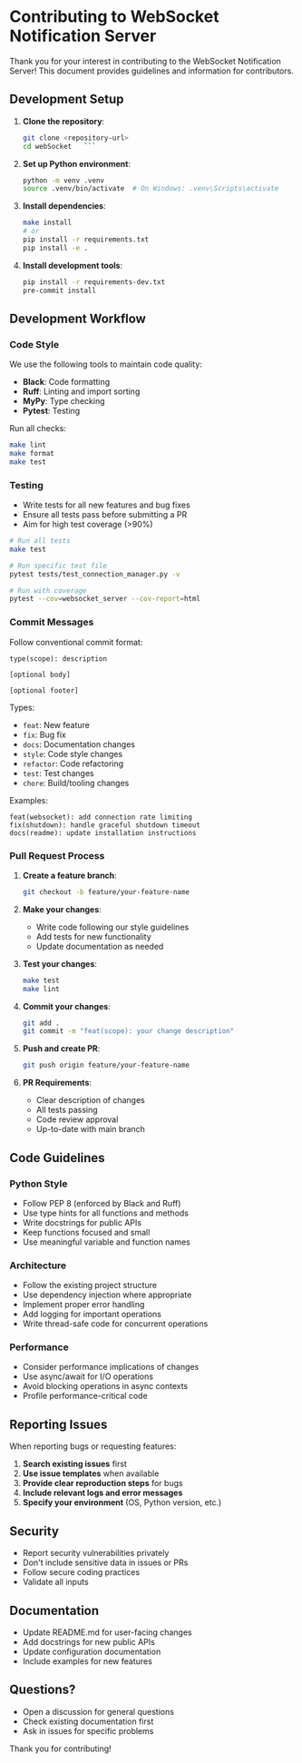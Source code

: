 # Contributing to WebSocket Notification Server

Thank you for your interest in contributing to the WebSocket Notification Server! This document provides guidelines and information for contributors.

## Development Setup

1. **Clone the repository**:
   ```bash
   git clone <repository-url>
   cd webSocket   ```

2. **Set up Python environment**:
   ```bash
   python -m venv .venv
   source .venv/bin/activate  # On Windows: .venv\Scripts\activate
   ```

3. **Install dependencies**:
   ```bash
   make install
   # or
   pip install -r requirements.txt
   pip install -e .
   ```

4. **Install development tools**:
   ```bash
   pip install -r requirements-dev.txt
   pre-commit install
   ```

## Development Workflow

### Code Style

We use the following tools to maintain code quality:

- **Black**: Code formatting
- **Ruff**: Linting and import sorting
- **MyPy**: Type checking
- **Pytest**: Testing

Run all checks:
```bash
make lint
make format
make test
```

### Testing

- Write tests for all new features and bug fixes
- Ensure all tests pass before submitting a PR
- Aim for high test coverage (>90%)

```bash
# Run all tests
make test

# Run specific test file
pytest tests/test_connection_manager.py -v

# Run with coverage
pytest --cov=websocket_server --cov-report=html
```

### Commit Messages

Follow conventional commit format:

```
type(scope): description

[optional body]

[optional footer]
```

Types:
- `feat`: New feature
- `fix`: Bug fix
- `docs`: Documentation changes
- `style`: Code style changes
- `refactor`: Code refactoring
- `test`: Test changes
- `chore`: Build/tooling changes

Examples:
```
feat(websocket): add connection rate limiting
fix(shutdown): handle graceful shutdown timeout
docs(readme): update installation instructions
```

### Pull Request Process

1. **Create a feature branch**:
   ```bash
   git checkout -b feature/your-feature-name
   ```

2. **Make your changes**:
   - Write code following our style guidelines
   - Add tests for new functionality
   - Update documentation as needed

3. **Test your changes**:
   ```bash
   make test
   make lint
   ```

4. **Commit your changes**:
   ```bash
   git add .
   git commit -m "feat(scope): your change description"
   ```

5. **Push and create PR**:
   ```bash
   git push origin feature/your-feature-name
   ```

6. **PR Requirements**:
   - Clear description of changes
   - All tests passing
   - Code review approval
   - Up-to-date with main branch

## Code Guidelines

### Python Style

- Follow PEP 8 (enforced by Black and Ruff)
- Use type hints for all functions and methods
- Write docstrings for public APIs
- Keep functions focused and small
- Use meaningful variable and function names

### Architecture

- Follow the existing project structure
- Use dependency injection where appropriate
- Implement proper error handling
- Add logging for important operations
- Write thread-safe code for concurrent operations

### Performance

- Consider performance implications of changes
- Use async/await for I/O operations
- Avoid blocking operations in async contexts
- Profile performance-critical code

## Reporting Issues

When reporting bugs or requesting features:

1. **Search existing issues** first
2. **Use issue templates** when available
3. **Provide clear reproduction steps** for bugs
4. **Include relevant logs and error messages**
5. **Specify your environment** (OS, Python version, etc.)

## Security

- Report security vulnerabilities privately
- Don't include sensitive data in issues or PRs
- Follow secure coding practices
- Validate all inputs

## Documentation

- Update README.md for user-facing changes
- Add docstrings for new public APIs
- Update configuration documentation
- Include examples for new features

## Questions?

- Open a discussion for general questions
- Check existing documentation first
- Ask in issues for specific problems

Thank you for contributing!